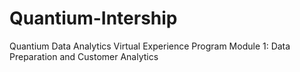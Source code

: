 # Quantium-Intership
Quantium Data Analytics Virtual Experience Program
Module 1: Data Preparation and Customer Analytics
